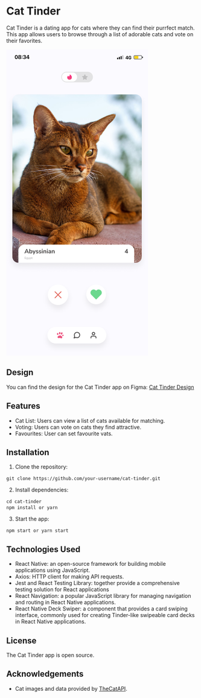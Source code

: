 # Cat Tinder

Cat Tinder is a dating app for cats where they can find their purrfect match. This app allows users to browse through a list of adorable cats and vote on their favorites.

![image](https://github.com/wilsonmdrs/cat-tinder/blob/main/assets/cattinder.png)

## Design

You can find the design for the Cat Tinder app on Figma: [Cat Tinder Design](https://www.figma.com/file/QKSnYUt7BqSWN6sL0dBFZE/cat-tinder?node-id=0%3A1)

## Features

- Cat List: Users can view a list of cats available for matching.
- Voting: Users can vote on cats they find attractive.
- Favourites: User can set favourite vats.

## Installation

1. Clone the repository:
```    
git clone https://github.com/your-username/cat-tinder.git
```

2. Install dependencies:
```
cd cat-tinder
npm install or yarn
```

3. Start the app:
```
npm start or yarn start
```

## Technologies Used

- React Native: an open-source framework for building mobile applications using JavaScript.
- Axios: HTTP client for making API requests.
- Jest and React Testing Library: together provide a comprehensive testing solution for React applications
- React Navigation: a popular JavaScript library for managing navigation and routing in React Native applications.
- React Native Deck Swiper: a component that provides a card swiping interface, commonly used for creating Tinder-like swipeable card decks in React Native applications.

## License

The Cat Tinder app is open source.

## Acknowledgements

- Cat images and data provided by [TheCatAPI](https://thecatapi.com/).

